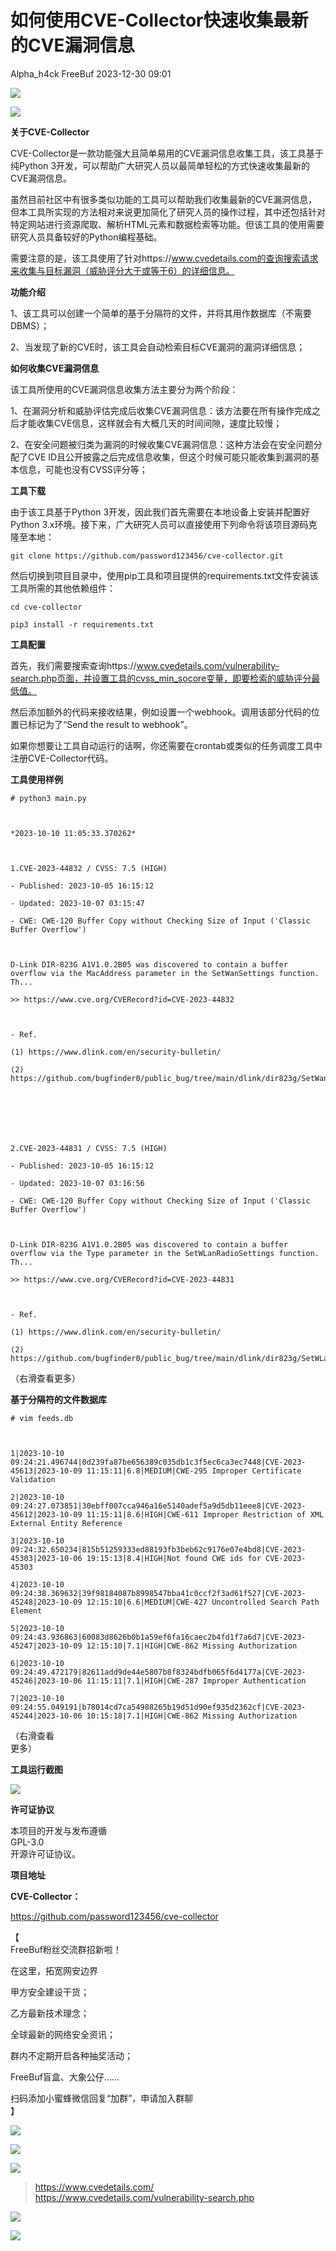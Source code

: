 #  如何使用CVE-Collector快速收集最新的CVE漏洞信息   
Alpha_h4ck  FreeBuf   2023-12-30 09:01  
  
![](https://mmbiz.qpic.cn/mmbiz_gif/qq5rfBadR38jUokdlWSNlAjmEsO1rzv3srXShFRuTKBGDwkj4gvYy34iajd6zQiaKl77Wsy9mjC0xBCRg0YgDIWg/640?wx_fmt=gif "")  
  
![](https://mmbiz.qpic.cn/mmbiz_png/qq5rfBadR3ibSVSK7aRYmOiaOyBupb3NGbNDE6hyzcr2YrCMLdFFzjbxsqD4pAq8YibbkjR4CsicxicvIJaXhh87HsQ/640?wx_fmt=png&from=appmsg "")  
  
  
**关于CVE-Collector**  
  
  
  
CVE-Collector是一款功能强大且简单易用的CVE漏洞信息收集工具，该工具基于纯Python 3开发，可以帮助广大研究人员以最简单轻松的方式快速收集最新的CVE漏洞信息。  
  
  
虽然目前社区中有很多类似功能的工具可以帮助我们收集最新的CVE漏洞信息，但本工具所实现的方法相对来说更加简化了研究人员的操作过程，其中还包括针对特定网站进行资源爬取、解析HTML元素和数据检索等功能。但该工具的使用需要研究人员具备较好的Python编程基础。  
  
  
需要注意的是，该工具使用了针对https://www.cvedetails.com的查询搜索请求来收集与目标漏洞（威胁评分大于或等于6）的详细信息。  
  
  
**功能介绍**  
  
  
  
1、该工具可以创建一个简单的基于分隔符的文件，并将其用作数据库（不需要DBMS）；  
  
2、当发现了新的CVE时，该工具会自动检索目标CVE漏洞的漏洞详细信息；  
  
  
  
**如何收集CVE漏洞信息**  
  
  
  
该工具所使用的CVE漏洞信息收集方法主要分为两个阶段：  
  
  
1、在漏洞分析和威胁评估完成后收集CVE漏洞信息：该方法要在所有操作完成之后才能收集CVE信息，这样就会有大概几天的时间间隙，速度比较慢；  
  
2、在安全问题被归类为漏洞的时候收集CVE漏洞信息：这种方法会在安全问题分配了CVE ID且公开披露之后完成信息收集，但这个时候可能只能收集到漏洞的基本信息，可能也没有CVSS评分等；  
  
  
  
**工具下载**  
  
  
  
由于该工具基于Python 3开发，因此我们首先需要在本地设备上安装并配置好Python 3.x环境。接下来，广大研究人员可以直接使用下列命令将该项目源码克隆至本地：  
```
git clone https://github.com/password123456/cve-collector.git
```  
  
  
  
然后切换到项目目录中，使用pip工具和项目提供的requirements.txt文件安装该工具所需的其他依赖组件：  
```
cd cve-collector

pip3 install -r requirements.txt
```  
  
  
**工具配置**  
  
  
  
首先，我们需要搜索查询https://www.cvedetails.com/vulnerability-search.php页面，并设置工具的cvss_min_socore变量，即要检索的威胁评分最低值。  
  
  
然后添加额外的代码来接收结果，例如设置一个webhook。调用该部分代码的位置已标记为了“Send the result to webhook”。  
  
  
如果你想要让工具自动运行的话啊，你还需要在crontab或类似的任务调度工具中注册CVE-Collector代码。  
  
  
**工具使用样例**  
  
  
```
# python3 main.py



*2023-10-10 11:05:33.370262*



1.CVE-2023-44832 / CVSS: 7.5 (HIGH)

- Published: 2023-10-05 16:15:12

- Updated: 2023-10-07 03:15:47

- CWE: CWE-120 Buffer Copy without Checking Size of Input ('Classic Buffer Overflow')



D-Link DIR-823G A1V1.0.2B05 was discovered to contain a buffer overflow via the MacAddress parameter in the SetWanSettings function. Th...

>> https://www.cve.org/CVERecord?id=CVE-2023-44832



- Ref.

(1) https://www.dlink.com/en/security-bulletin/

(2) https://github.com/bugfinder0/public_bug/tree/main/dlink/dir823g/SetWanSettings_MacAddress







2.CVE-2023-44831 / CVSS: 7.5 (HIGH)

- Published: 2023-10-05 16:15:12

- Updated: 2023-10-07 03:16:56

- CWE: CWE-120 Buffer Copy without Checking Size of Input ('Classic Buffer Overflow')



D-Link DIR-823G A1V1.0.2B05 was discovered to contain a buffer overflow via the Type parameter in the SetWLanRadioSettings function. Th...

>> https://www.cve.org/CVERecord?id=CVE-2023-44831



- Ref.

(1) https://www.dlink.com/en/security-bulletin/

(2) https://github.com/bugfinder0/public_bug/tree/main/dlink/dir823g/SetWLanRadioSettings_Type
```  
  
（右滑查看更多）  
  
  
**基于分隔符的文件数据库**  
  
```
# vim feeds.db

 

1|2023-10-10 09:24:21.496744|0d239fa87be656389c035db1c3f5ec6ca3ec7448|CVE-2023-45613|2023-10-09 11:15:11|6.8|MEDIUM|CWE-295 Improper Certificate Validation

2|2023-10-10 09:24:27.073851|30ebff007cca946a16e5140adef5a9d5db11eee8|CVE-2023-45612|2023-10-09 11:15:11|8.6|HIGH|CWE-611 Improper Restriction of XML External Entity Reference

3|2023-10-10 09:24:32.650234|815b51259333ed88193fb3beb62c9176e07e4bd8|CVE-2023-45303|2023-10-06 19:15:13|8.4|HIGH|Not found CWE ids for CVE-2023-45303

4|2023-10-10 09:24:38.369632|39f98184087b8998547bba41c0ccf2f3ad61f527|CVE-2023-45248|2023-10-09 12:15:10|6.6|MEDIUM|CWE-427 Uncontrolled Search Path Element

5|2023-10-10 09:24:43.936863|60083d8626b0b1a59ef6fa16caec2b4fd1f7a6d7|CVE-2023-45247|2023-10-09 12:15:10|7.1|HIGH|CWE-862 Missing Authorization

6|2023-10-10 09:24:49.472179|82611add9de44e5807b8f8324bdfb065f6d4177a|CVE-2023-45246|2023-10-06 11:15:11|7.1|HIGH|CWE-287 Improper Authentication

7|2023-10-10 09:24:55.049191|b78014cd7ca54988265b19d51d90ef935d2362cf|CVE-2023-45244|2023-10-06 10:15:18|7.1|HIGH|CWE-862 Missing Authorization
```  
  
  
（右滑查看  
更多）  
  
  
**工具运行截图**  
  
  
  
![](https://mmbiz.qpic.cn/mmbiz_png/qq5rfBadR3ibSVSK7aRYmOiaOyBupb3NGbA1HSD62lMopzQt3J7QPX8NX0Lzp1eQzw9x27wBQDMungrFRLmOQJoA/640?wx_fmt=png&from=appmsg "")  
  
  
  
**许可证协议**  
  
  
  
本项目的开发与发布遵循  
GPL-3.0  
开源许可证协议。  
  
  
**项目地址**  
  
  
  
**CVE-Collector：**  
  
https://github.com/password123456/cve-collector  
  
  
  
【  
FreeBuf粉丝交流群招新啦！  
  
在这里，拓宽网安边界  
  
甲方安全建设干货；  
  
乙方最新技术理念；  
  
全球最新的网络安全资讯；  
  
群内不定期开启各种抽奖活动；  
  
FreeBuf盲盒、大象公仔......  
  
扫码添加小蜜蜂微信回复“加群”，申请加入群聊  
】  
  
![](https://mmbiz.qpic.cn/mmbiz_jpg/qq5rfBadR3ich6ibqlfxbwaJlDyErKpzvETedBHPS9tGHfSKMCEZcuGq1U1mylY7pCEvJD9w60pWp7NzDjmM2BlQ/640?wx_fmt=jpeg&wxfrom=5&wx_lazy=1&wx_co=1 "")  
  
![](https://mmbiz.qpic.cn/mmbiz_png/oQ6bDiaGhdyodyXHMOVT6w8DobNKYuiaE7OzFMbpar0icHmzxjMvI2ACxFql4Wbu2CfOZeadq1WicJbib6FqTyxEx6Q/640?wx_fmt=png&wxfrom=5&wx_lazy=1&wx_co=1 "")  
  
![](https://mmbiz.qpic.cn/mmbiz_png/qq5rfBadR3icEEJemUSFlfufMicpZeRJZJ61icYlLmBLDpdYEZ7nIzpGovpHjtxITB6ibiaC3R5hoibVkQsVLQfdK57w/640?wx_fmt=png "")  
  
> https://www.cvedetails.com/  
> https://www.cvedetails.com/vulnerability-search.php  
  
  
![](https://mmbiz.qpic.cn/mmbiz_png/qq5rfBadR3icEEJemUSFlfufMicpZeRJZJ7JfyOicficFrgrD4BHnIMtgCpBbsSUBsQ0N7pHC7YpU8BrZWWwMMghoQ/640?wx_fmt=png "")  
  
[](https://mp.weixin.qq.com/s?__biz=Mzg2MTAwNzg1Ng==&mid=2247492186&idx=1&sn=7b90caa54b4a5e1e940295fee5b5cc50&scene=21#wechat_redirect)  
  
[](http://mp.weixin.qq.com/s?__biz=Mzg2MTAwNzg1Ng==&mid=2247491574&idx=1&sn=bbc0bfc9c9fb36cceb48abe51520e544&chksm=ce1ce569f96b6c7f7987a184eba004c82b37c5ba2855177ce889e8727fc63c472990b70a46fc&scene=21#wechat_redirect)  
  
[](http://mp.weixin.qq.com/s?__biz=Mzg2MTAwNzg1Ng==&mid=2247491557&idx=1&sn=25a978c3877189a9200d98d85f6db40a&chksm=ce1ce57af96b6c6c2e0d85fb69d61301226d2fd245d25fa61525b1180b7a4e0cf8ab2422d3b0&scene=21#wechat_redirect)  
  
![](https://mmbiz.qpic.cn/mmbiz_gif/qq5rfBadR3icF8RMnJbsqatMibR6OicVrUDaz0fyxNtBDpPlLfibJZILzHQcwaKkb4ia57xAShIJfQ54HjOG1oPXBew/640?wx_fmt=gif "")  
  
